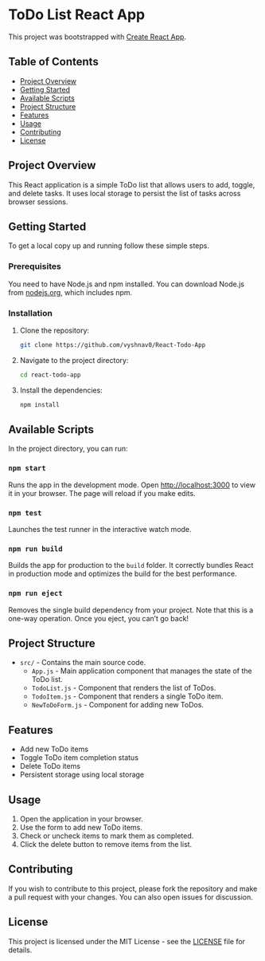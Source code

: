
# ToDo List React App

This project was bootstrapped with [Create React App](https://github.com/facebook/create-react-app).

## Table of Contents

- [Project Overview](#project-overview)
- [Getting Started](#getting-started)
- [Available Scripts](#available-scripts)
- [Project Structure](#project-structure)
- [Features](#features)
- [Usage](#usage)
- [Contributing](#contributing)
- [License](#license)

## Project Overview

This React application is a simple ToDo list that allows users to add, toggle, and delete tasks. It uses local storage to persist the list of tasks across browser sessions.

## Getting Started

To get a local copy up and running follow these simple steps.

### Prerequisites

You need to have Node.js and npm installed. You can download Node.js from [nodejs.org](https://nodejs.org/), which includes npm.

### Installation

1. Clone the repository:

   ```bash
   git clone https://github.com/vyshnav0/React-Todo-App
   ```

2. Navigate to the project directory:

   ```bash
   cd react-todo-app
   ```

3. Install the dependencies:

   ```bash
   npm install
   ```

## Available Scripts

In the project directory, you can run:

### `npm start`

Runs the app in the development mode. Open [http://localhost:3000](http://localhost:3000) to view it in your browser. The page will reload if you make edits.

### `npm test`

Launches the test runner in the interactive watch mode.

### `npm run build`

Builds the app for production to the `build` folder. It correctly bundles React in production mode and optimizes the build for the best performance.

### `npm run eject`

Removes the single build dependency from your project. Note that this is a one-way operation. Once you eject, you can’t go back!

## Project Structure

- `src/` - Contains the main source code.
  - `App.js` - Main application component that manages the state of the ToDo list.
  - `TodoList.js` - Component that renders the list of ToDos.
  - `TodoItem.js` - Component that renders a single ToDo item.
  - `NewToDoForm.js` - Component for adding new ToDos.

## Features

- Add new ToDo items
- Toggle ToDo item completion status
- Delete ToDo items
- Persistent storage using local storage

## Usage

1. Open the application in your browser.
2. Use the form to add new ToDo items.
3. Check or uncheck items to mark them as completed.
4. Click the delete button to remove items from the list.

## Contributing

If you wish to contribute to this project, please fork the repository and make a pull request with your changes. You can also open issues for discussion.

## License

This project is licensed under the MIT License - see the [LICENSE](LICENSE) file for details.

```

